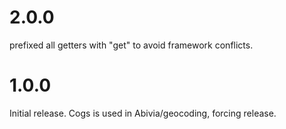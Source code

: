 # 2.0.0

prefixed all getters with "get" to avoid framework conflicts.

# 1.0.0

Initial release. Cogs is used in Abivia/geocoding, forcing release.
